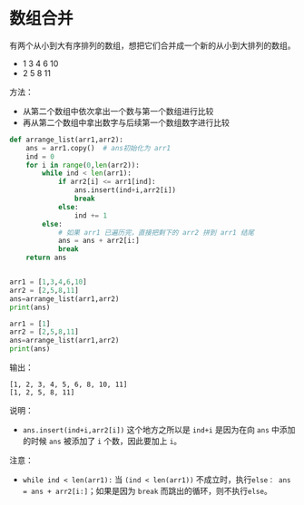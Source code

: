 
# 数组合并

有两个从小到大有序排列的数组，想把它们合并成一个新的从小到大排列的数组。


- 1 3 4 6 10
- 2 5 8 11

方法：

- 从第二个数组中依次拿出一个数与第一个数组进行比较
- 再从第二个数组中拿出数字与后续第一个数组数字进行比较


```py
def arrange_list(arr1,arr2):
    ans = arr1.copy()  # ans初始化为 arr1
    ind = 0
    for i in range(0,len(arr2)):
        while ind < len(arr1):
            if arr2[i] <= arr1[ind]:
                ans.insert(ind+i,arr2[i])
                break
            else:
                ind += 1
        else:
            # 如果 arr1 已遍历完，直接把剩下的 arr2 拼到 arr1 结尾
            ans = ans + arr2[i:]
            break
    return ans


arr1 = [1,3,4,6,10]
arr2 = [2,5,8,11]
ans=arrange_list(arr1,arr2)
print(ans)

arr1 = [1]
arr2 = [2,5,8,11]
ans=arrange_list(arr1,arr2)
print(ans)
```

输出：


```
[1, 2, 3, 4, 5, 6, 8, 10, 11]
[1, 2, 5, 8, 11]
```

说明：

- `ans.insert(ind+i,arr2[i])` 这个地方之所以是 `ind+i` 是因为在向 `ans` 中添加的时候 `ans` 被添加了 `i` 个数，因此要加上 `i`。

注意：

- `while ind < len(arr1):` 当 `(ind < len(arr1))` 不成立时，执行`else： ans = ans + arr2[i:]`；如果是因为 `break` 而跳出的循环，则不执行`else`。
